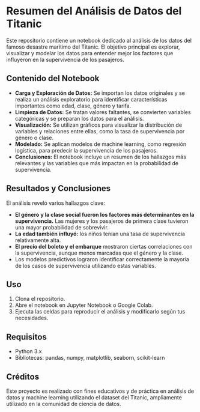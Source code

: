 # Resumen del Análisis de Datos del Titanic

Este repositorio contiene un notebook dedicado al análisis de los datos del famoso desastre marítimo del Titanic. El objetivo principal es explorar, visualizar y modelar los datos para entender mejor los factores que influyeron en la supervivencia de los pasajeros.

## Contenido del Notebook

- **Carga y Exploración de Datos:** Se importan los datos originales y se realiza un análisis exploratorio para identificar características importantes como edad, clase, género y tarifa.
- **Limpieza de Datos:** Se tratan valores faltantes, se convierten variables categóricas y se preparan los datos para el análisis.
- **Visualización:** Se utilizan gráficos para visualizar la distribución de variables y relaciones entre ellas, como la tasa de supervivencia por género o clase.
- **Modelado:** Se aplican modelos de machine learning, como regresión logística, para predecir la supervivencia de los pasajeros.
- **Conclusiones:** El notebook incluye un resumen de los hallazgos más relevantes y las variables que más impactan en la probabilidad de supervivencia.

## Resultados y Conclusiones

El análisis reveló varios hallazgos clave:
- **El género y la clase social fueron los factores más determinantes en la supervivencia.** Las mujeres y los pasajeros de primera clase tuvieron una mayor probabilidad de sobrevivir.
- **La edad también influyó:** los niños tenían una tasa de supervivencia relativamente alta.
- **El precio del boleto y el embarque** mostraron ciertas correlaciones con la supervivencia, aunque menos marcadas que el género y la clase.
- Los modelos predictivos lograron identificar correctamente la mayoría de los casos de supervivencia utilizando estas variables.

## Uso

1. Clona el repositorio.
2. Abre el notebook en Jupyter Notebook o Google Colab.
3. Ejecuta las celdas para reproducir el análisis y modificarlo según tus necesidades.

## Requisitos

- Python 3.x
- Bibliotecas: pandas, numpy, matplotlib, seaborn, scikit-learn

## Créditos

Este proyecto es realizado con fines educativos y de práctica en análisis de datos y machine learning utilizando el dataset del Titanic, ampliamente utilizado en la comunidad de ciencia de datos.
